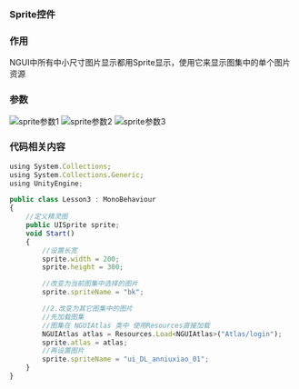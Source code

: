 ### Sprite控件

### 作用
NGUI中所有中小尺寸图片显示都用Sprite显示，使用它来显示图集中的单个图片资源

### 参数
![sprite参数1](https://github.com/NatsunoKoide/natsunokoide.github.io/assets/137853852/b745b945-4b7f-4daf-8980-d8f7e0f94b07)
![sprite参数2](https://github.com/NatsunoKoide/natsunokoide.github.io/assets/137853852/b0e6998e-9c62-4420-bee0-f2fc941de96e)
![sprite参数3](https://github.com/NatsunoKoide/natsunokoide.github.io/assets/137853852/146cb5b7-786b-4c0e-812e-93347c226da0)

### 代码相关内容
```js
using System.Collections;
using System.Collections.Generic;
using UnityEngine;

public class Lesson3 : MonoBehaviour
{
    //定义精灵图
    public UISprite sprite;
    void Start()
    {
        //设置长宽
        sprite.width = 200;
        sprite.height = 300;

        //改变为当前图集中选择的图片
        sprite.spriteName = "bk";

        //2.改变为其它图集中的图片
        //先加载图集
        //图集在 NGUIAtlas 类中 使用Resources直接加载
        NGUIAtlas atlas = Resources.Load<NGUIAtlas>("Atlas/login");
        sprite.atlas = atlas;
        //再设置图片
        sprite.spriteName = "ui_DL_anniuxiao_01";
    }
}
```